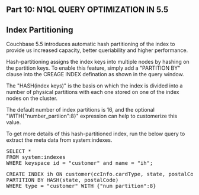 ## <b> Part 10: N1QL QUERY OPTIMIZATION IN 5.5 </b>

## Index Partitioning

Couchbase 5.5 introduces automatic hash partitioning of the index to provide us increased capacity, better queriability and higher performance.

Hash-partitioning assigns the index keys into multiple nodes by hashing on the partition keys. 
To enable this feature, simply add a "PARTITION BY" clause into the CREAGE INDEX defination as shown in the query window. 

The "HASH(index keys)" is the basis on which the index is divided into a number of physical partitions with each one stored on one of the index nodes on the cluster. 

The default number of index partitions is 16, and the optional "WITH{"number_partiion":8}" expression can help to customerize this value.


To get more details of this hash-partitioned index, run the below query to extract the meta data from system:indexes. 
<br>

<pre>
SELECT * 
FROM system:indexes 
WHERE keyspace_id = "customer" and name = "ih";
</pre>



<pre id="example">
CREATE INDEX ih ON customer(ccInfo.cardType, state, postalCode, lastName) 
PARTITION BY HASH(state, postalCode) 
WHERE type = "customer" WITH {"num_partition":8}
</pre>

